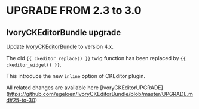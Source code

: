 UPGRADE FROM 2.3 to 3.0
=======================

## IvoryCKEditorBundle upgrade

Update [IvoryCKEditorBundle](https://github.com/egeloen/IvoryCKEditorBundle) to version 4.x.

The old `{{ ckeditor_replace() }}` twig function has been replaced by `{{ ckeditor_widget() }}`.

This introduce the new `inline` option of CKEditor plugin.

All related changes are available here [IvoryCKEditorUPGRADE]
(https://github.com/egeloen/IvoryCKEditorBundle/blob/master/UPGRADE.md#25-to-30)
